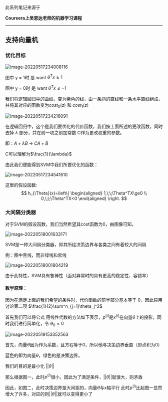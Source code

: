 此系列笔记来源于

**Coursera上吴恩达老师的机器学习课程**

****

## 支持向量机

### 优化目标

![image-20220517234008116](https://img2022.cnblogs.com/blog/1754203/202205/1754203-20220517234008604-493072839.png)

图中 y = 1时 是 want $\theta^Tx\ge1$

图中 y = 0时 是 want $\theta^Tx\le-1$

我们将逻辑回归中的曲线，变为紫色的线，由一条斜的直线和一条水平直线组成，并将其对应的函数变为$cost_0(z)$ 和 $cost_1(z)$

![image-20220517234216091](https://img2022.cnblogs.com/blog/1754203/202205/1754203-20220517234220155-938609704.png)

在逻辑回归中，这个是我们要优化的代价函数，我们按上面所述的更改函数，同时去掉 $\lambda$ 部分，并在前一项之前加常数 C作为更改权重的参数。

即：$A + \lambda B\;\rightarrow\;CA+B$

C可以理解为$\frac{1}{\lambda}$

由此我们便能得到SVM中我们所要优化的函数：

![image-20220517234541610](https://img2022.cnblogs.com/blog/1754203/202205/1754203-20220517234541818-356333264.png)

这里的假设函数:
$$
h_{\Theta}(x)=\left\{
\begin{aligned}
1,\;\;\Theta^TX\ge0 \\
0,\;\;\Theta^TX<0
\end{aligned}
\right.
$$


### 大间隔分类器

对于SVM的假设函数，我们当然希望其cost函数为0，由图像可知，

![image-20220518001633171](https://img2022.cnblogs.com/blog/1754203/202205/1754203-20220518001633305-1242657814.png)

SVM是一种大间隔分类器，即其所绘决策边界与各类之间有着较大的间隔

例：图中黑线，而非绿线和紫线

![image-20220518001804219](https://img2022.cnblogs.com/blog/1754203/202205/1754203-20220518001804445-990375280.png)

由于此特性，SVM具有鲁棒性（面对异常时的具有更高的稳定性、容错率）



#### 数学原理：

因为在满足上面的我们希望的条件时，代价函数的前半部分基本等于 0，因此只用讨论第二项 $\frac{1}{2}\sum^n_{j=1}\theta_j^2$

首先我们可以将公式 用线性代数的方法如下表示，$p^{(i)}$是$x^{(i)}$在向量$\theta$上的投影，同时我们进行简单化，令 $\theta_0 = 0$

![image-20220519153352563](https://img2022.cnblogs.com/blog/1754203/202205/1754203-20220519153353411-726312694.png)

首先，向量$\theta$因为作为系数，且方程等于0，所以他与决策边界垂直（即点积为0）

蓝色的即为向量$\theta$，绿色的是决策边界。

我们的目的是最小化 $||\theta||$

那么根据图一，此时$p^{(i)}$很小，因此为了满足条件，$||\theta||$就很大，则矛盾

因此，如图二，此时决策边界是大间距的，向量$\theta$与x轴平行 此时$p^{(i)}$比起图一显然增大了许多，对应的则$||\theta||$就可以变得更小了


